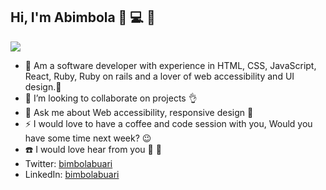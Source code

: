 ## Hi, I'm Abimbola 👋 💻 🎉

![](https://user-images.githubusercontent.com/66112760/126605597-d531d8be-21bc-40f7-bb1a-261cf80df1ec.png)


- 🌱 Am a software developer with experience in HTML, CSS, JavaScript, React, Ruby, Ruby on rails and a lover of web accessibility and UI design.🙂
- 👯 I’m looking to collaborate on projects 👌
- 💬 Ask me about Web accessibility, responsive design 💯
- ⚡ I would love to have a coffee and code session with you, Would you have some time next week? 😉
- ☎️ I would love hear from you 🚀 💙
- Twitter: [bimbolabuari](https://twitter.com/bimbolabuari)
- LinkedIn: [bimbolabuari](https://linkedin.com/in/bimbolabuari)
